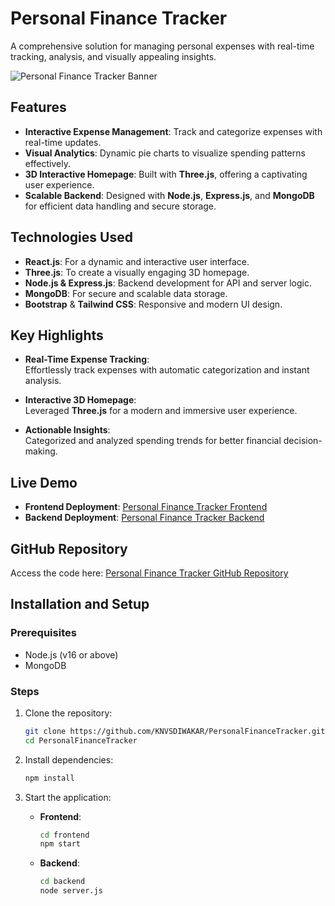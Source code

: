 # **Personal Finance Tracker**  

A comprehensive solution for managing personal expenses with real-time tracking, analysis, and visually appealing insights.  

![Personal Finance Tracker Banner](https://github.com/user-attachments/assets/8184ee68-fe5e-4d10-9a96-75e871ea7c5c)  

## **Features**  
- **Interactive Expense Management**: Track and categorize expenses with real-time updates.  
- **Visual Analytics**: Dynamic pie charts to visualize spending patterns effectively.  
- **3D Interactive Homepage**: Built with **Three.js**, offering a captivating user experience.  
- **Scalable Backend**: Designed with **Node.js**, **Express.js**, and **MongoDB** for efficient data handling and secure storage.  

## **Technologies Used**  
- **React.js**: For a dynamic and interactive user interface.  
- **Three.js**: To create a visually engaging 3D homepage.  
- **Node.js & Express.js**: Backend development for API and server logic.  
- **MongoDB**: For secure and scalable data storage.  
- **Bootstrap** & **Tailwind CSS**: Responsive and modern UI design.  

## **Key Highlights**  
- **Real-Time Expense Tracking**:  
   Effortlessly track expenses with automatic categorization and instant analysis.  

- **Interactive 3D Homepage**:  
   Leveraged **Three.js** for a modern and immersive user experience.  

- **Actionable Insights**:  
   Categorized and analyzed spending trends for better financial decision-making.  

## **Live Demo**  
- **Frontend Deployment**: [Personal Finance Tracker Frontend](https://personal-finance-tracker-frontend-azure.vercel.app/)  
- **Backend Deployment**: [Personal Finance Tracker Backend](https://personal-finance-tracker-backend-five.vercel.app/)  

## **GitHub Repository**  
Access the code here: [Personal Finance Tracker GitHub Repository](https://github.com/KNVSDIWAKAR/PersonalFinanceTracker.git)  

## **Installation and Setup**  
### **Prerequisites**  
- Node.js (v16 or above)  
- MongoDB  

### **Steps**  
1. Clone the repository:  
   ```bash  
   git clone https://github.com/KNVSDIWAKAR/PersonalFinanceTracker.git  
   cd PersonalFinanceTracker  
   ```  

2. Install dependencies:  
   ```bash  
   npm install  
   ```  

3. Start the application:  
   - **Frontend**:  
     ```bash  
     cd frontend  
     npm start  
     ```  
   - **Backend**:  
     ```bash  
     cd backend  
     node server.js  
     ```  


